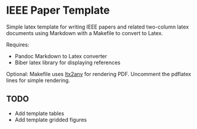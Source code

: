# IEEE Paper Template
Simple latex template for writing IEEE papers and related two-column latex documents using Markdown with a Makefile to convert to Latex.

Requires: 

* Pandoc Markdown to Latex converter
* Biber latex library for displaying references

Optional: 
Makefile uses [ltx2any](https://github.com/reitzig/ltx2any) for rendering PDF. Uncomment the pdflatex lines for simple rendering.


## TODO
* Add template tables 
* Add template gridded figures